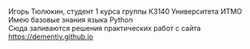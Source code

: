 Игорь Тюлюкин, студент 1 курса группы К3140 Университета ИТМО <br/>
Имею базовые знания языка Python <br/>
Сюда заливаются решения практических работ с сайта <https://dementiy.github.io>
